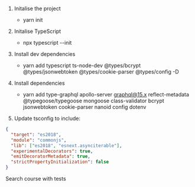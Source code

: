 1. Initalise the project

   - yarn init

2. Initalise TypeScript

   - npx typescript --init

3. Install dev dependencies

   - yarn add typescript ts-node-dev @types/bcrypt @types/jsonwebtoken @types/cookie-parser @types/config -D

4. Install dependencies

   - yarn add type-graphql apollo-server graphql@15.x reflect-metadata @typegoose/typegoose mongoose class-validator bcrypt jsonwebtoken cookie-parser nanoid config dotenv

5. Update tsconfig to include:

```json
{
  "target": "es2018",
  "module": "commonjs",
  "lib": ["es2018", "esnext.asynciterable"],
  "experimentalDecorators": true,
  "emitDecoratorMetadata": true,
  "strictPropertyInitialization": false
}
```

Search course with tests
